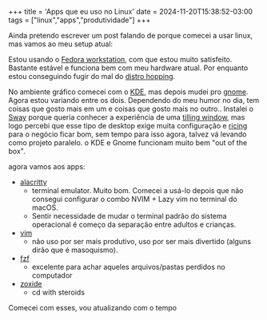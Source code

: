 +++
title = 'Apps que eu uso no Linux'
date = 2024-11-20T15:38:52-03:00
tags = ["linux","apps","produtividade"]
+++


Ainda pretendo escrever um post falando de porque comecei a usar linux, mas vamos ao meu setup atual:

Estou usando o [Fedora workstation](https://fedoraproject.org/), com que estou muito satisfeito. Bastante estável e funciona bem com meu hardware atual. Por enquanto estou conseguindo fugir do mal do [distro hopping](https://www.google.com/search?q=distro+hopping). 

No ambiente gráfico comecei com o [KDE](https://kde.org/pt-br/), mas depois mudei pro [gnome](https://www.gnome.org/). Agora estou variando entre os dois. Dependendo do meu humor no dia, tem coisas que gosto mais em um e coisas que gosto mais no outro.. Instalei o [Sway](https://swaywm.org/) porque queria conhecer a experiência de uma [tilling window](https://www.youtube.com/watch?v=xWIDvnNFl5I), mas logo percebi que esse tipo de desktop exige muita configuração e [ricing](https://www.google.com/search?q=linux+ricing) para o negócio ficar bom, sem tempo para isso agora, talvez vá levando como projeto paralelo. o KDE e Gnome funcionam muito bem "out of the box".

agora vamos aos apps:

- [alacritty](https://alacritty.org)
	- terminal emulator. Muito bom. Comecei a usá-lo depois que não consegui configurar o combo NVIM + Lazy vim no terminal do macOS.
	- Sentir necessidade de mudar o terminal padrão do sistema operacional é começo da separação entre adultos e crianças.
- [vim](https://www.vim.org/)
	- não uso por ser mais produtivo, uso por ser mais divertido (alguns dirão que é masoquismo). 
- [fzf](https://github.com/junegunn/fzf)
	- excelente para achar aqueles arquivos/pastas perdidos no computador
- [zoxide](https://github.com/ajeetdsouza/zoxide)
	- cd with steroids

Comecei com esses, vou atualizando com o tempo


